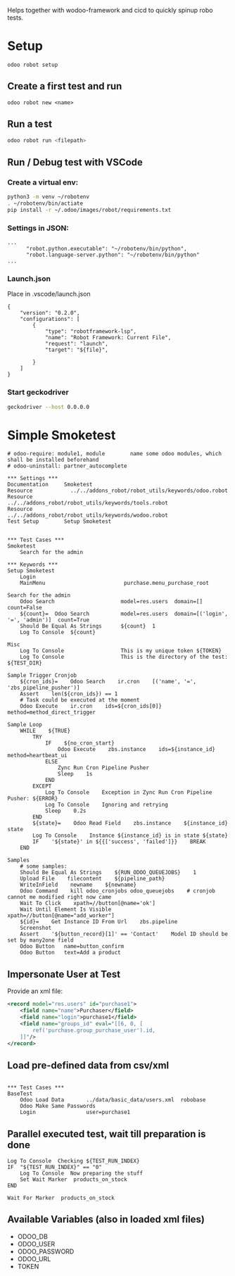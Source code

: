 Helps together with wodoo-framework and cicd to quickly spinup robo tests.

# Setup

```
odoo robot setup
```

## Create a first test and run

```
odoo robot new <name>
```
## Run a test

```bash
odoo robot run <filepath>

```

## Run / Debug test with VSCode

### Create a virtual env:

```bash
python3 -m venv ~/robotenv
. ~/robotenv/bin/actiate
pip install -r ~/.odoo/images/robot/requirements.txt
```
### Settings in JSON:

```
...
      "robot.python.executable": "~/robotenv/bin/python",
      "robot.language-server.python": "~/robotenv/bin/python"
...
```

### Launch.json

Place in .vscode/launch.json

```
{
    "version": "0.2.0",
    "configurations": [
        {
            "type": "robotframework-lsp",
            "name": "Robot Framework: Current File",
            "request": "launch",
            "target": "${file}",
            
        }
    ]
}
```

### Start geckodriver

```bash
geckodriver --host 0.0.0.0 
```



# Simple Smoketest

```robotframework
# odoo-require: module1, module        name some odoo modules, which shall be installed beforehand
# odoo-uninstall: partner_autocomplete

*** Settings ***
Documentation     Smoketest
Resource            ../../addons_robot/robot_utils/keywords/odoo.robot
Resource            ../../addons_robot/robot_utils/keywords/tools.robot
Resource            ../../addons_robot/robot_utils/keywords/wodoo.robot
Test Setup        Setup Smoketest


*** Test Cases ***
Smoketest
    Search for the admin

*** Keywords ***
Setup Smoketest
    Login
    MainMenu                         purchase.menu_purchase_root

Search for the admin
    Odoo Search                     model=res.users  domain=[]  count=False
    ${count}=  Odoo Search          model=res.users  domain=[('login', '=', 'admin')]  count=True
    Should Be Equal As Strings      ${count}  1
    Log To Console  ${count}

Misc
    Log To Console                  This is my unique token ${TOKEN}
    Log To Console                  This is the directory of the test: ${TEST_DIR}

Sample Trigger Cronjob
    ${cron_ids}=    Odoo Search    ir.cron    [('name', '=', 'zbs_pipeline_pusher')]
    Assert    len(${cron_ids}) == 1
    # Task could be executed at the moment
    Odoo Execute    ir.cron    ids=${cron_ids[0]}    method=method_direct_trigger

Sample Loop
    WHILE    ${TRUE}
        TRY
            IF    ${no_cron_start}
                Odoo Execute    zbs.instance    ids=${instance_id}    method=heartbeat_ui
            ELSE
                Zync Run Cron Pipeline Pusher
                Sleep    1s
            END
        EXCEPT
            Log To Console    Exception in Zync Run Cron Pipeline Pusher: ${ERROR}
            Log To Console    Ignoring and retrying
            Sleep    0.2s
        END
        ${state}=    Odoo Read Field    zbs.instance    ${instance_id}    state
        Log To Console    Instance ${instance_id} is in state ${state}
        IF    '${state}' in ${{['success', 'failed']}}    BREAK
    END

Samples
    # some samples:
    Should Be Equal As Strings    ${RUN_ODOO_QUEUEJOBS}    1
    Upload File    filecontent    ${pipeline_path}
    WriteInField    newname    ${newname}
    Odoo Command    kill odoo_cronjobs odoo_queuejobs    # cronjob cannot me modified right now came
    Wait To Click    xpath=//button[@name='ok']
    Wait Until Element Is Visible    xpath=//button[@name="add_worker"]
    ${id}=    Get Instance ID From Url    zbs.pipeline
    Screenshot
    Assert    '${button_record}[1]' == 'Contact'    Model ID should be set by many2one field
    Odoo Button   name=button_confirm
    Odoo Button   text=Add a product

```

## Impersonate User at Test

Provide an xml file:
```xml
<record model="res.users" id="purchase1">
    <field name="name">Purchaser</field>
    <field name="login">purchase1</field>
    <field name="groups_id" eval="[[6, 0, [
        ref('purchase.group_purchase_user').id,
    ]]"/>
</record>

```

## Load pre-defined data from csv/xml

```robotframework

*** Test Cases ***
BaseTest
    Odoo Load Data       ../data/basic_data/users.xml  robobase
    Odoo Make Same Passwords
    Login                user=purchase1
```


## Parallel executed test, wait till preparation is done

```robotframework
Log To Console  Checking ${TEST_RUN_INDEX}
IF  "${TEST_RUN_INDEX}" == "0"
    Log To Console  Now preparing the stuff
    Set Wait Marker  products_on_stock
END

Wait For Marker  products_on_stock
```

## Available Variables (also in loaded xml files)

* ODOO_DB
* ODOO_USER
* ODOO_PASSWORD
* ODOO_URL
* TOKEN